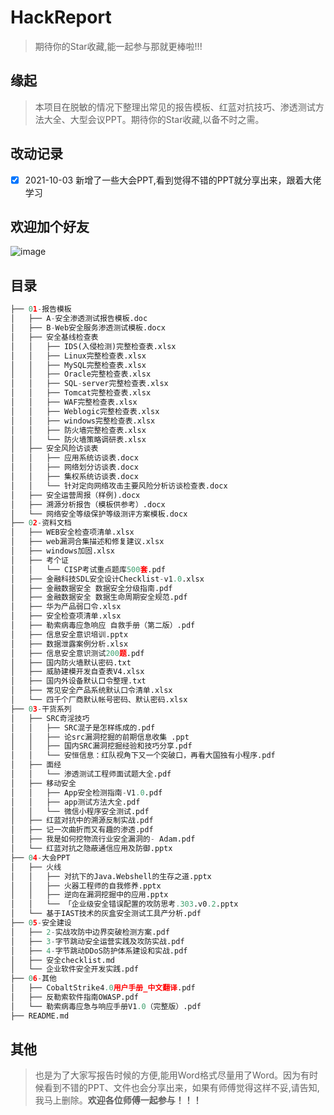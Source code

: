 # HackReport
>  期待你的Star收藏,能一起参与那就更棒啦!!!


## 缘起

>   本项目在脱敏的情况下整理出常见的报告模板、红蓝对抗技巧、渗透测试方法大全、大型会议PPT。期待你的Star收藏,以备不时之需。


## 改动记录

 - [x] 2021-10-03 新增了一些大会PPT,看到觉得不错的PPT就分享出来，跟着大佬学习 



## 欢迎加个好友
![image](https://github.com/awake1t/HackReport/blob/main/images/WeChat.jpg)

## 目录

``` python
├── 01-报告模板
│   ├── A-安全渗透测试报告模板.doc
│   ├── B-Web安全服务渗透测试模板.docx
│   ├── 安全基线检查表
│   │   ├── IDS(入侵检测)完整检查表.xlsx
│   │   ├── Linux完整检查表.xlsx
│   │   ├── MySQL完整检查表.xlsx
│   │   ├── Oracle完整检查表.xlsx
│   │   ├── SQL-server完整检查表.xlsx
│   │   ├── Tomcat完整检查表.xlsx
│   │   ├── WAF完整检查表.xlsx
│   │   ├── Weblogic完整检查表.xlsx
│   │   ├── windows完整检查表.xlsx
│   │   ├── 防火墙完整检查表.xlsx
│   │   └── 防火墙策略调研表.xlsx
│   ├── 安全风险访谈表
│   │   ├── 应用系统访谈表.docx
│   │   ├── 网络划分访谈表.docx
│   │   ├── 集权系统访谈表.docx
│   │   └── 针对定向网络攻击主要风险分析访谈检查表.docx
│   ├── 安全运营周报（样例).docx
│   ├── 溯源分析报告（模板供参考）.docx
│   └── 网络安全等级保护等级测评方案模板.docx
├── 02-资料文档
│   ├── WEB安全检查项清单.xlsx
│   ├── web漏洞合集描述和修复建议.xlsx
│   ├── windows加固.xlsx
│   ├── 考个证
│   │   └── CISP考试重点题库500套.pdf
│   ├── 金融科技SDL安全设计Checklist-v1.0.xlsx
│   ├── 金融数据安全 数据安全分级指南.pdf
│   ├── 金融数据安全 数据生命周期安全规范.pdf
│   ├── 华为产品弱口令.xlsx
│   ├── 安全检查项清单.xlsx
│   ├── 勒索病毒应急响应 自救手册（第二版）.pdf
│   ├── 信息安全意识培训.pptx
│   ├── 数据泄露案例分析.xlsx
│   ├── 信息安全意识测试200题.pdf
│   ├── 国内防火墙默认密码.txt
│   ├── 威胁建模开发自查表V4.xlsx
│   ├── 国内外设备默认口令整理.txt
│   ├── 常见安全产品系统默认口令清单.xlsx
│   └── 四千个厂商默认帐号密码、默认密码.xlsx
├── 03-干货系列
│   ├── SRC奇淫技巧
│   │   ├── SRC混子是怎样练成的.pdf
│   │   ├── 论src漏洞挖掘的前期信息收集 .ppt
│   │   ├── 国内SRC漏洞挖掘经验和技巧分享.pdf
│   │   └── 安恒信息：红队视角下又一个突破口，再看大国独有小程序.pdf
│   ├── 面经
│   │   └── 渗透测试工程师面试题大全.pdf
│   ├── 移动安全
│   │   ├── App安全检测指南-V1.0.pdf
│   │   ├── app测试方法大全.pdf
│   │   └── 微信小程序安全测试.pdf
│   ├── 红蓝对抗中的溯源反制实战.pdf
│   ├── 记一次曲折而又有趣的渗透.pdf
│   ├── 我是如何挖物流行业安全漏洞的- Adam.pdf
│   └── 红蓝对抗之隐蔽通信应用及防御.pptx
├── 04-大会PPT
│   ├── 火线
│   │   ├── 对抗下的Java.Webshell的生存之道.pptx
│   │   ├── 火器工程师的自我修养.pptx
│   │   ├── 逆向在漏洞挖掘中的应用.pptx
│   │   └── 「企业级安全错误配置的攻防思考.303.v0.2.pptx
│   └── 基于IAST技术的灰盒安全测试工具产分析.pdf
├── 05-安全建设
│   ├── 2-实战攻防中边界突破检测方案.pdf
│   ├── 3-字节跳动安全运营实践及攻防实战.pdf
│   ├── 4-字节跳动DDoS防护体系建设和实战.pdf
│   ├── 安全checklist.md
│   └── 企业软件安全开发实践.pdf
├── 06-其他
│   ├── CobaltStrike4.0用户手册_中文翻译.pdf
│   ├── 反勒索软件指南OWASP.pdf
│   └── 勒索病毒应急与响应手册V1.0（完整版）.pdf
├── README.md
```



## 其他

>   也是为了大家写报告时候的方便,能用Word格式尽量用了Word。因为有时候看到不错的PPT、文件也会分享出来，如果有师傅觉得这样不妥,请告知,我马上删除。**欢迎各位师傅一起参与！！！**





